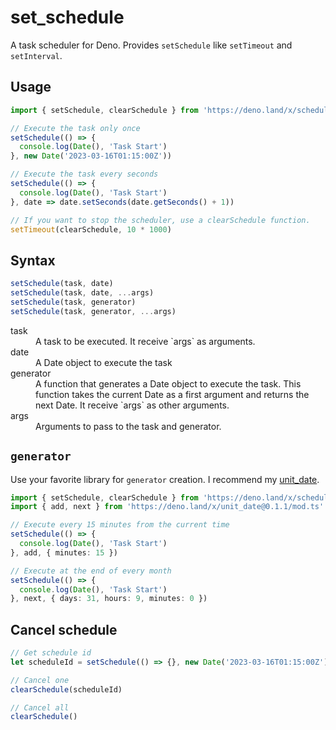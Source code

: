# set_schedule

A task scheduler for Deno.
Provides `setSchedule` like `setTimeout` and `setInterval`.

## Usage

```ts
import { setSchedule, clearSchedule } from 'https://deno.land/x/schedule@1.0.0/mod.ts'

// Execute the task only once
setSchedule(() => {
  console.log(Date(), 'Task Start')
}, new Date('2023-03-16T01:15:00Z'))

// Execute the task every seconds
setSchedule(() => {
  console.log(Date(), 'Task Start')
}, date => date.setSeconds(date.getSeconds() + 1))

// If you want to stop the scheduler, use a clearSchedule function.
setTimeout(clearSchedule, 10 * 1000)
```

## Syntax

```js
setSchedule(task, date)
setSchedule(task, date, ...args)
setSchedule(task, generator)
setSchedule(task, generator, ...args)
```
<dl>
  <dt>task</dt>
  <dd>A task to be executed. It receive `args` as arguments.</dd>
  <dt>date</dt>
  <dd>A Date object to execute the task</dd>
  <dt>generator</dt>
  <dd>
    A function that generates a Date object to execute the task.
    This function takes the current Date as a first argument and returns the next Date.
    It receive `args` as other arguments.
  </dd>
  <dt>args</dt>
  <dd>Arguments to pass to the task and generator.</dd>
</dl>


## `generator`

Use your favorite library for `generator` creation. I recommend my [unit_date](https://deno.land/x/unit_date).


```ts
import { setSchedule, clearSchedule } from 'https://deno.land/x/schedule@1.0.0/mod.ts'
import { add, next } from 'https://deno.land/x/unit_date@0.1.1/mod.ts'

// Execute every 15 minutes from the current time
setSchedule(() => {
  console.log(Date(), 'Task Start')
}, add, { minutes: 15 })

// Execute at the end of every month
setSchedule(() => {
  console.log(Date(), 'Task Start')
}, next, { days: 31, hours: 9, minutes: 0 })
```

## Cancel schedule

```ts
// Get schedule id
let scheduleId = setSchedule(() => {}, new Date('2023-03-16T01:15:00Z'))

// Cancel one
clearSchedule(scheduleId)

// Cancel all
clearSchedule()
```
